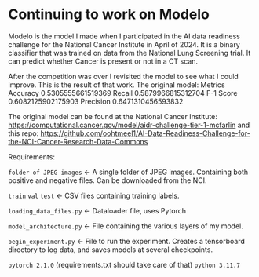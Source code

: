 # Continuing to work on Modelo
Modelo is the model I made when I participated in the AI data readiness challenge for the National Cancer Institute in April of 2024.
It is a binary classifier that was trained on data from the National Lung Screening trial. 
It can predict whether Cancer is present or not in a CT scan. 

After the competition was over I revisited the model to see what I could improve.
This is the result of that work. 
The original model:
Metrics 
 Accuracy 0.5305555661519369 
 Recall 0.5879966815312704 
 F-1 Score 0.6082125902175903 
 Precision 0.6471310456593832

 
The original model can be found at the National Cancer Institute:
https://computational.cancer.gov/model/aidr-challenge-tier-1-mcfarlin
and this repo:
https://github.com/oohtmeel1/AI-Data-Readiness-Challenge-for-the-NCI-Cancer-Research-Data-Commons

Requirements:

`folder of JPEG images` <- A single folder of JPEG images. Containing both positive and negative files. Can be downloaded from the NCI. 

`train` `val` `test` <- CSV files containing training labels.

`loading_data_files.py` <- Dataloader file, uses Pytorch 

`model_architecture.py` <- File containing the various layers of my model.

`begin_experiment.py` <- File to run the experiment. Creates a tensorboard directory to log data, and saves models at several checkpoints.

`pytorch 2.1.0` (requirements.txt should take care of that)
`python 3.11.7` 


